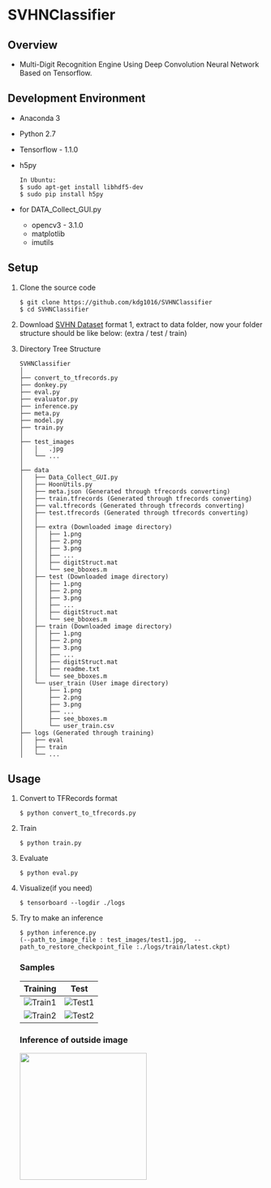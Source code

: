 # SVHNClassifier


## Overview

- Multi-Digit Recognition Engine Using Deep Convolution Neural Network Based on Tensorflow.


## Development Environment
- Anaconda 3
- Python 2.7
- Tensorflow - 1.1.0
- h5py

    ```
    In Ubuntu:
    $ sudo apt-get install libhdf5-dev
    $ sudo pip install h5py
    ```
- for DATA_Collect_GUI.py

  - opencv3 - 3.1.0
  - matplotlib
  - imutils


## Setup

1. Clone the source code

    ```
    $ git clone https://github.com/kdg1016/SVHNClassifier    
    $ cd SVHNClassifier
    ```

2. Download [SVHN Dataset](http://ufldl.stanford.edu/housenumbers/) format 1, 
   extract to data folder, now your folder structure should be like below: (extra / test / train)

3. Directory Tree Structure
    ```
    SVHNClassifier
    │
    ├── convert_to_tfrecords.py
    ├── donkey.py
    ├── eval.py
    ├── evaluator.py
    ├── inference.py
    ├── meta.py
    ├── model.py
    ├── train.py
    │
    ├── test_images
    │   │	.jpg
    │   └── ...
    │
    ├── data
    │   ├── Data_Collect_GUI.py
    │   ├── HoonUtils.py
    │   ├── meta.json (Generated through tfrecords converting)
    │   ├── train.tfrecords (Generated through tfrecords converting)
    │   ├── val.tfrecords (Generated through tfrecords converting)
    │   ├── test.tfrecords (Generated through tfrecords converting)
    │   │
    │   ├── extra (Downloaded image directory)
    │   │   ├── 1.png
    │   │   ├── 2.png
    │   │   ├── 3.png
    │   │   ├── ...
    │   │   ├── digitStruct.mat
    │   │   └── see_bboxes.m
    │   ├── test (Downloaded image directory)
    │   │   ├── 1.png
    │   │   ├── 2.png
    │   │   ├── 3.png
    │   │   ├── ...
    │   │   ├── digitStruct.mat
    │   │   └── see_bboxes.m
    │   ├── train (Downloaded image directory)
    │   │   ├── 1.png
    │   │   ├── 2.png
    │   │   ├── 3.png
    │   │   ├── ...
    │   │   ├── digitStruct.mat
    │   │   ├── readme.txt
    │   │   └── see_bboxes.m
    │   └── user_train (User image directory)
    │       ├── 1.png
    │       ├── 2.png
    │       ├── 3.png
    │       ├── ...
    │       ├── see_bboxes.m
    │       └── user_train.csv
    ├── logs (Generated through training)
    │   ├── eval
    │   ├── train
    │   └── ...
    ```


## Usage

1. Convert to TFRecords format


    ```
    $ python convert_to_tfrecords.py
    ```
    
2. Train

    ```
    $ python train.py
    ```
    

3. Evaluate

    ```
    $ python eval.py
    ```
    

4. Visualize(if you need)

    ```
    $ tensorboard --logdir ./logs
    ```
    
5. Try to make an inference

    ```
    $ python inference.py
    (--path_to_image_file : test_images/test1.jpg,  --path_to_restore_checkpoint_file :./logs/train/latest.ckpt)
    ```
 
    ### Samples

    | Training      | Test          |
    |:-------------:|:-------------:|
    | ![Train1](https://github.com/potterhsu/SVHNClassifier/blob/master/images/train1.png?raw=true) | ![Test1](https://github.com/potterhsu/SVHNClassifier/blob/master/images/test1.png?raw=true) |
    | ![Train2](https://github.com/potterhsu/SVHNClassifier/blob/master/images/train2.png?raw=true) | ![Test2](https://github.com/potterhsu/SVHNClassifier/blob/master/images/test2.png?raw=true) |


    ### Inference of outside image
    
    <img src="https://github.com/potterhsu/SVHNClassifier/blob/master/images/inference1.png?raw=true" width="250">


